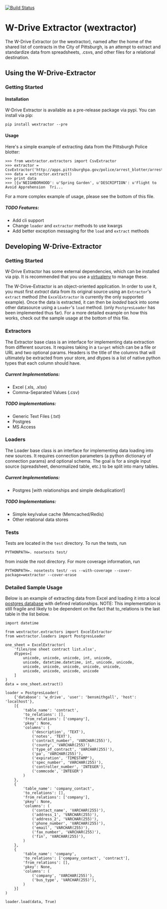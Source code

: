 [![Build Status](https://travis-ci.org/codeforamerica/w-drive-extractor.svg?branch=master)](https://travis-ci.org/codeforamerica/w-drive-extractor)

# W-Drive Extractor (wextractor)

The W-Drive Extractor (or the wextractor), named after the home of the shared list of contracts in the City of Pittsburgh, is an attempt to extract and standardize data from spreadsheets, .csvs, and other files for a relational destination.

## Using the W-Drive-Extractor

### Getting Started

#### Installation

W-Drive Extractor is available as a pre-release package via pypi. You can install via pip:

    pip install wextractor --pre

#### Usage

Here's a simple example of extracting data from the Pittsburgh Police blotter:

    >>> from wextractor.extractors import CsvExtractor
    >>> extractor = CsvExtractor('http://apps.pittsburghpa.gov/police/arrest_blotter/arrest_blotter_Monday.csv')
    >>> data = extractor.extract()
    >>> print data
    >>> [{u'NEIGHBORHOOD': u'Spring Garden', u'DESCRIPTION': u'Flight to Avoid Apprehension  Tri...

For a more complex example of usage, please see the bottom of this file.

##### TODO Features:

+ Add cli support
+ Change `loader` and `extractor` methods to use kwargs
+ Add better exception messaging for the `load` and `extract` methods

## Developing W-Drive-Extractor

### Getting Started

W-Drive Extractor has some external dependencies, which can be installed via pip. It is recommended that you use a [virtualenv](https://github.com/codeforamerica/howto/blob/master/Python-Virtualenv.md) to manage these.

The W-Drive-Extractor is an object-oriented application. In order to use it, you must first *extract* data from its original source using an `Extractor`'s `extract` method (the `ExcelExtractor` is currently the only supported example). Once the data is extracted, it can then be *loaded* back into some other datasource using a `Loader`'s `load` method. (only `PostgresLoader` has been implemented thus far). For a more detailed example on how this works, check out the sample usage at the bottom of this file.

### Extractors

The Extractor base class is an interface for implementing data extraction from different sources. It requires taking in a `target` which can be a file or URL and two optional params. Headers is the title of the columns that will ultimately be extracted from your store, and dtypes is a list of native python types that each column should have.

##### Current Implementations:

+ Excel (.xls, .xlsx)
+ Comma-Separated Values (.csv)

##### TODO implementations:

+ Generic Text Files (.txt)
+ Postgres
+ MS Access

### Loaders

The Loader base class is an interface for implementing data loading into new sources. It requires connection parameters (a python dictionary of connection params) and optional schema. The goal is for a single input source (spreadsheet, denormalized table, etc.) to be split into many tables.

##### Current Implementations:

+ Postgres [with relationships and simple deduplication!]

##### TODO Implementations:

+ Simple key/value cache (Memcached/Redis)
+ Other relational data stores

### Tests

Tests are located in the `test` directory. To run the tests, run

    PYTHONPATH=. nosetests test/

from inside the root directory. For more coverage information, run

    PYTHONPATH=. nosetests test/ -vs --with-coverage --cover-package=wextractor --cover-erase

### Detailed Sample Usage

Below is an example of extracting data from Excel and loading it into a local [postgres database](http://postgresapp.com/) with defined relationships. NOTE: This implementation is still fragile and likely to be dependent on the fact that to_relations is the last table in the list below.

    import datetime

    from wextractor.extractors import ExcelExtractor
    from wextractor.loaders import PostgresLoader

    one_sheet = ExcelExtractor(
        'files/one sheet contract list.xlsx',
        dtypes=[
            unicode, unicode, unicode, int, unicode,
            unicode, datetime.datetime, int, unicode, unicode,
            unicode, unicode, unicode, unicode, unicode,
            unicode, unicode, unicode, unicode
        ]
    )
    data = one_sheet.extract()

    loader = PostgresLoader(
        {'database': 'w_drive', 'user': 'bensmithgall', 'host': 'localhost'},
        [{
            'table_name': 'contract',
            'to_relations': [],
            'from_relations': ['company'],
            'pkey': None,
            'columns': (
                ('description', 'TEXT'),
                ('notes', 'TEXT'),
                ('contract_number', 'VARCHAR(255)'),
                ('county', 'VARCHAR(255)'),
                ('type_of_contract', 'VARCHAR(255)'),
                ('pa', 'VARCHAR(255)'),
                ('expiration', 'TIMESTAMP'),
                ('spec_number', 'VARCHAR(255)'),
                ('controller_number', 'INTEGER'),
                ('commcode', 'INTEGER')
            )
        },
        {
            'table_name': 'company_contact',
            'to_relations': [],
            'from_relations': ['company'],
            'pkey': None,
            'columns': (
                ('contact_name', 'VARCHAR(255)'),
                ('address_1', 'VARCHAR(255)'),
                ('address_2', 'VARCHAR(255)'),
                ('phone_number', 'VARCHAR(255)'),
                ('email', 'VARCHAR(255)'),
                ('fax_number', 'VARCHAR(255)'),
                ('fin', 'VARCHAR(255)'),
            )
        },
        {
            'table_name': 'company',
            'to_relations': ['company_contact', 'contract'],
            'from_relations': [],
            'pkey': None,
            'columns': (
                ('company', 'VARCHAR(255)'),
                ('bus_type', 'VARCHAR(255)'),
            )
        }]
    )

    loader.load(data, True)
